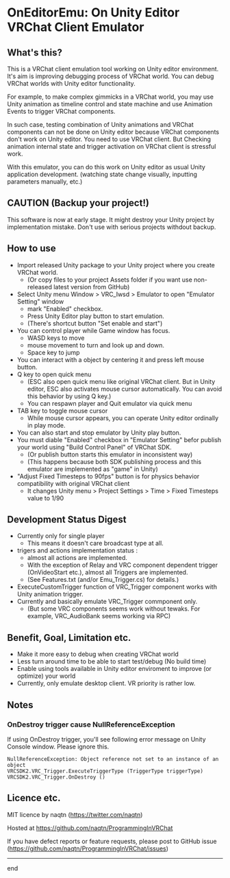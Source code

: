 # OnEditorEmu: On Unity Editor VRChat Client Emulator


## What's this?

This is a VRChat client emulation tool working on Unity editor environment.
It's aim is improving debugging process of VRChat world.
You can debug VRChat worlds with Unity editor functionality.


For example, to make complex gimmicks in a VRChat world, you may use Unity animation
as timeline control and state machine and use Animation Events to trigger VRChat components.

In such case, testing combination of Unity animations and VRChat components can not be done
on Unity editor because VRChat components don't work on Unity editor.
You need to use VRChat client. But Checking animation internal state and trigger activation 
on VRChat client is stressful work.

With this emulator, you can do this work on Unity editor as usual Unity application development.
(watching state change visually, inputting parameters manually, etc.)



## CAUTION (Backup your project!)

This software is now at early stage.
It might destroy your Unity project by implementation mistake.
Don't use with serious projects withdout backup.


## How to use

* Import released Unity package to your Unity project where you create VRChat world.
    * (Or copy files to your project Assets folder if you want use non-released latest version from GitHub)
* Select Unity menu Window > VRC_Iwsd > Emulator to open "Emulator Setting" window
    * mark "Enabled" checkbox.
    * Press Unity Editor play button to start emulation.
    * (There's shortcut button "Set enable and start")
* You can control player while Game window has focus.
    * WASD keys to move
    * mouse movement to turn and look up and down.
    * Space key to jump
* You can interact with a object by centering it and press left mouse button.
* Q key to open quick menu
    * (ESC also open quick menu like original VRChat client.
      But in Unity editor, ESC also activates mouse cursor automatically. You can avoid this behavior by using Q key.)
    * You can respawn player and Quit emulator via quick menu
* TAB key to toggle mouse cursor
    * While mouse cursor appears, you can operate Unity editor ordinally in play mode.
* You can also start and stop emulator by Unity play button.
* You must diable "Enabled" checkbox in "Emulator Setting" befor publish your world using "Build Control Panel" of VRChat SDK.
    * (Or publish button starts this emulator in inconsistent way)
    * (This happens because both SDK publishing process and this emulator are implemented as "game" in Unity)
* "Adjust Fixed Timesteps to 90fps" button is for physics behavior compatibility with original VRChat client
    * It changes Unity menu > Project Settings > Time > Fixed Timesteps value to 1/90


## Development Status Digest

* Currently only for single player
    * This means it doesn't care broadcast type at all.
* trigers and actions implementation status :
    * almost all actions are implemented.
    * With the exception of Relay and VRC component dependent trigger (OnVideoStart etc.), almost all Triggers are implemented.
    * (See Features.txt (and/or Emu_Trigger.cs) for details.)
* ExecuteCustomTrigger function of VRC_Trigger component works with Unity animation trigger.
* Currently and basically emulate VRC_Trigger commponent only.
    * (But some VRC components seems work without tewaks. For example, VRC_AudioBank seems working via RPC)


## Benefit, Goal, Limitation etc.

* Make it more easy to debug when creating VRChat world
* Less turn around time to be able to start test/debug (No build time)
* Enable using tools available in Unity editor enviroment to improve (or optimize) your world
* Currently, only emulate desktop client. VR priority is rather low.


## Notes

### OnDestroy trigger cause NullReferenceException

If using OnDestroy trigger, you'll see following error message on Unity Console window.
Please ignore this.

    NullReferenceException: Object reference not set to an instance of an object
    VRCSDK2.VRC_Trigger.ExecuteTriggerType (TriggerType triggerType)
    VRCSDK2.VRC_Trigger.OnDestroy ()

<!--
Original VRC_Trigger removes itself at runtime.
But in Unity editor environment, it's not initialized properly.
That is reason of this error, maybe.
-->


## Licence etc.

MIT licence
by naqtn (https://twitter.com/naqtn)

Hosted at https://github.com/naqtn/ProgrammingInVRChat

If you have defect reports or feature requests, please post to GitHub issue (https://github.com/naqtn/ProgrammingInVRChat/issues)

---
end
